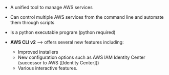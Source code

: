 - A unified tool to manage AWS services
- Can control multiple AWS services from the command line and automate them through scripts
- Is a python executable program (python required)

- **AWS CLI v2** --> offers several new features including:
	- Improved installers
	- New configuration options such as AWS IAM Identity Center (successor to AWS [[Identity Center]])
	- Various interactive features. 
